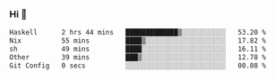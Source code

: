 ### Hi 👋

<!--START_SECTION:waka-->

```txt
Haskell      2 hrs 44 mins   █████████████▒░░░░░░░░░░░   53.20 %
Nix          55 mins         ████▒░░░░░░░░░░░░░░░░░░░░   17.82 %
sh           49 mins         ████░░░░░░░░░░░░░░░░░░░░░   16.11 %
Other        39 mins         ███▒░░░░░░░░░░░░░░░░░░░░░   12.78 %
Git Config   0 secs          ░░░░░░░░░░░░░░░░░░░░░░░░░   00.08 %
```

<!--END_SECTION:waka-->
